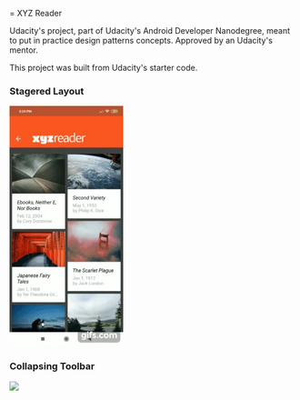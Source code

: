 = XYZ Reader

Udacity's project, part of Udacity's Android Developer Nanodegree, meant to put in practice design patterns concepts. Approved by an Udacity's mentor.

This project was built from Udacity's starter code.

### Stagered Layout
![](gifs/steg-small.gif)

### Collapsing Toolbar
<img src="gifs/collapsing-toolbar.gif" width="200">
